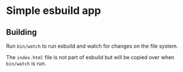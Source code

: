 # Simple esbuild app

## Building

Run `bin/watch` to run esbuild and watch for changes on the file system.

The `index.html` file is not part of esbuild but will be copied over when `bin/watch` is run.
